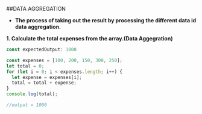 ##DATA AGGREGATION

- **The process of taking out the result by processing the different data id data aggregation.**

**1. Calculate the total expenses from the array.(Data Aggegration)**

```js
const expectedOutput: 1000
```

```js
const expenses = [100, 200, 150, 300, 250];
let total = 0;
for (let i = 0; i < expenses.length; i++) {
  let expense = expenses[i];
  total = total + expense;
}
console.log(total);

//output = 1000
```
